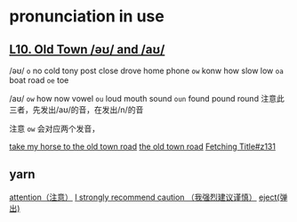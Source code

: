 # pronunciation in use

## [L10. Old Town /əʊ/ and /aʊ/](https://www.bilibili.com/video/BV1YV411W71G?t=553.3&p=12)

/əʊ/
`o`      no cold tony post close drove home phone
`ow`    konw how slow low
`oa`     boat road
`oe`     toe

/aʊ/
`ow`  how now vowel
`ou`  loud mouth sound
`oun` found pound round  注意此三者，先发出/aʊ/的音，在发出/n/的音

注意 `ow` 会对应两个发音，

[take my horse to the old town road](https://www.youtube.com/watch?v=bwP5jrEVhNQ)
[the old town road](https://www.youtube.com/watch?v=w2Ov5jzm3j8)
[Fetching Title#z131](https://www.youtube.com/watch?v=r7qovpFAGrQ)
## yarn
[attention（注意）](https://memes.getyarn.io/yarn-clip/5a474626-40bb-4910-8e34-b67b62550117)
[I strongly recommend caution （我强烈建议谨慎）](https://getyarn.io/yarn-clip/26917496-4311-445a-afca-c83ba2343b13)
[eject(弹出)](https://getyarn.io/yarn-clip/28b0d24b-8abc-4daa-a5cf-70e30be31b60)
